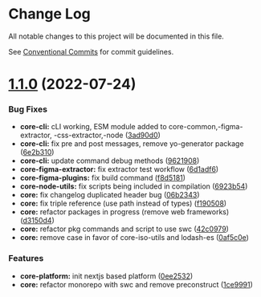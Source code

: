 # Change Log

All notable changes to this project will be documented in this file.

See [Conventional Commits](https://conventionalcommits.org) for commit guidelines.

# [1.1.0](https://github.com/condohub/condohub/compare/@newrade/core-jest-config@2.0.4...@newrade/core-jest-config@1.1.0) (2022-07-24)

### Bug Fixes

- **core-cli:** cLI working, ESM module added to core-common,-figma-extractor, -css-extractor,-node
  ([3ad90d0](https://github.com/condohub/condohub/commit/3ad90d00b0def5e5818714fcdab45980afe867de))
- **core-cli:** fix pre and post messages, remove yo-generator package
  ([6e2b310](https://github.com/condohub/condohub/commit/6e2b310ef7082bbdc50bddb18700fed2783aeb5f))
- **core-cli:** update command debug methods
  ([9621908](https://github.com/condohub/condohub/commit/962190849cb18e38ad0c25d206231d4a36a8fcc8))
- **core-figma-extractor:** fix extractor test workflow
  ([6d1adf6](https://github.com/condohub/condohub/commit/6d1adf6ce1141a2d5d06d0e3abd91e3913698f41))
- **core-figma-plugins:** fix build command
  ([f8d5181](https://github.com/condohub/condohub/commit/f8d5181558c322e9a2f53974d170ad391c82e477))
- **core-node-utils:** fix scripts being included in compilation
  ([6923b54](https://github.com/condohub/condohub/commit/6923b54a11b082bff0361f2257c93a1719cf4991))
- **core:** fix changelog duplicated header bug
  ([06b2343](https://github.com/condohub/condohub/commit/06b23436be341fe206290bedf4277409f1818a59))
- **core:** fix triple reference (use path instead of types)
  ([f190508](https://github.com/condohub/condohub/commit/f1905086d46fb28854a41e453556ea0e630da510))
- **core:** refactor packages in progress (remove web frameworks)
  ([d3150d4](https://github.com/condohub/condohub/commit/d3150d42aacf2c6f15bd9eb923a23cf8cb5db046))
- **core:** refactor pkg commands and script to use swc
  ([42c0979](https://github.com/condohub/condohub/commit/42c097990217ff1b29b1a5644419530fcdd8ed24))
- **core:** remove case in favor of core-iso-utils and lodash-es
  ([0af5c0e](https://github.com/condohub/condohub/commit/0af5c0ef4815ad0d0deebede7504eecc3bf9af12))

### Features

- **core-platform:** init nextjs based platform
  ([0ee2532](https://github.com/condohub/condohub/commit/0ee25322594ab317f1feddc1196c2afe6d9cbce9))
- **core:** refactor monorepo with swc and remove preconstruct
  ([1ce9991](https://github.com/condohub/condohub/commit/1ce9991b0fc7788a830b89d22869180d80c08f8a))
